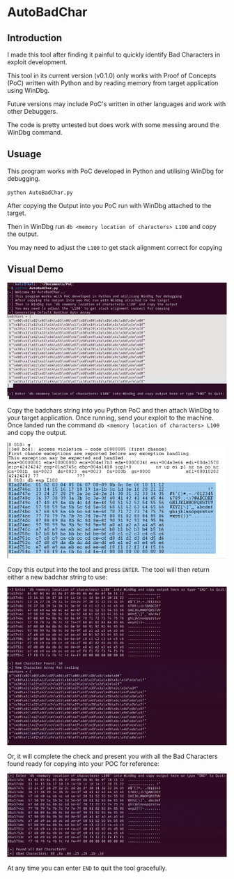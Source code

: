 # AutoBadChar

## Introduction
I made this tool after finding it painful to quickly identify Bad Characters in exploit development. 

This tool in its current version (v0.1.0) only works with Proof of Concepts (PoC) written with Python and by reading memory from target application using WinDbg.

Future versions may include PoC's written in other languages and work with other Debuggers.

The code is pretty untested but does work with some messing around the WinDbg command.

## Usuage
This program works with PoC developed in Python and utilising WinDbg for debugging. 

`python AutoBadChar.py`

After copying the Output into you PoC run with WinDbg attached to the target. 

Then in WinDbg run `db <memory location of characters> L100` and copy the output. 

You may need to adjust the `L100` to get stack alignment correct for copying

## Visual Demo
![alt text](https://github.com/0xDropBear/AutoBadChar/blob/main/ScreenGrabs/ScreenGrab1.png)

Copy the badchars string into you Python PoC and then attach WinDbg to your target application. Once running, send your exploit to the machine. Once landed run the command `db <memory location of characters> L100` and copy the output.

![alt text](https://github.com/0xDropBear/AutoBadChar/blob/main/ScreenGrabs/ScreenGrab2.png)

Copy this output into the tool and press `ENTER`. The tool will then return either a new badchar string to use:

![alt text](https://github.com/0xDropBear/AutoBadChar/blob/main/ScreenGrabs/ScreenGrab3.png)

Or, it will complete the check and present you with all the Bad Characters found ready for copying into your POC for reference:

![alt text](https://github.com/0xDropBear/AutoBadChar/blob/main/ScreenGrabs/ScreenGrab4.png)

At any time you can enter `END` to quit the tool gracefully.
